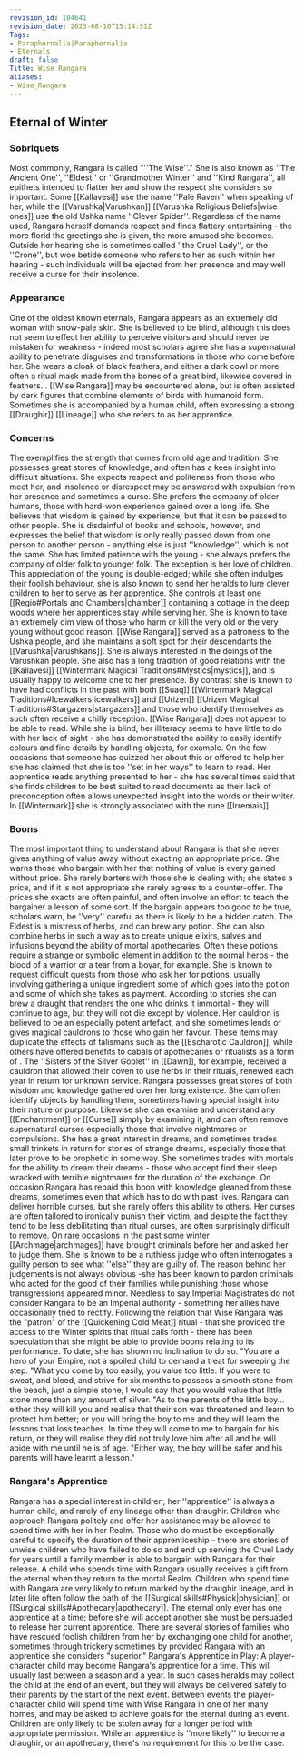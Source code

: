 ```yaml
---
revision_id: 104641
revision_date: 2023-08-10T15:14:51Z
Tags:
- Paraphernalia|Paraphernalia
- Eternals
draft: false
Title: Wise Rangara
aliases:
- Wise_Rangara
---
```

## Eternal of Winter
### Sobriquets
Most commonly, Rangara is called "''The Wise''." 
She is also known as ''The Ancient One'', ''Eldest'' or ''Grandmother Winter'' and ''Kind Rangara'', all epithets intended to flatter her and show the respect she considers so important. Some [[Kallavesi]] use the name ''Pale Raven'' when speaking of her, while the [[Varushka|Varushkan]] [[Varushka Religious Beliefs|wise ones]] use the old Ushka name ''Clever Spider''. Regardless of the name used, Rangara herself demands respect and finds flattery entertaining - the more florid the greetings she is given, the more amused she becomes.
Outside her hearing she is sometimes called ''the Cruel Lady'', or the ''Crone'', but woe betide someone who refers to her as such within her hearing - such individuals will be ejected from her presence and may well receive a curse for their insolence.
### Appearance
One of the oldest known eternals, Rangara appears as an extremely old woman with snow-pale skin. She is believed to be blind, although this does not seem to effect her ability to perceive visitors and should never be mistaken for weakness - indeed most scholars agree she has a supernatural ability to penetrate disguises and transformations in those who come before her. She wears a cloak of black feathers, and either a dark cowl or more often a ritual mask made from the bones of a great bird, likewise covered in feathers. .
[[Wise Rangara]] may be encountered alone, but is often assisted by dark figures that combine elements of birds with humanoid form. Sometimes she is accompanied by a human child, often expressing a strong [[Draughir]] [[Lineage]] who she refers to as her apprentice.
### Concerns
The exemplifies the strength that comes from old age and tradition. She possesses great stores of knowledge, and often has a keen insight into difficult situations. She expects respect and politeness from those who meet her, and insolence or disrespect may be answered with expulsion from her presence and sometimes a curse. She prefers the company of older humans, those with hard-won experience gained over a long life. She believes that wisdom is gained by experience, but that it can be passed to other people. She is disdainful of books and schools, however, and expresses the belief that wisdom is only really passed down from one person to another person - anything else is just ''knowledge'', which is not the same.
She has limited patience with the young - she always prefers the company of older folk to younger folk. The exception is her love of children. This appreciation of the young is double-edged; while she often indulges their foolish behaviour, she is also known to send her heralds to lure clever children to her to serve as her apprentice. She controls at least one [[Regio#Portals and Chambers|chamber]] containing a cottage in the deep woods where her apprentices stay while serving her. She is known to take an extremely dim view of those who harm or kill the very old or the very young without good reason.
[[Wise Rangara]] served as a patroness to the Ushka people, and she maintains a soft spot for their descendants the [[Varushka|Varushkans]]. She is always interested in the doings of the Varushkan people. She also has a long tradition of good relations with the [[Kallavesi]] [[Wintermark Magical Traditions#Mystics|mystics]], and is usually happy to welcome one to her presence. By contrast she is known to have had conflicts in the past with both [[Suaq]] [[Wintermark Magical Traditions#Icewalkers|icewalkers]] and [[Urizen]] [[Urizen Magical Traditions#Stargazers|stargazers]] and those who identify themselves as such often receive a chilly reception.
[[Wise Rangara]] does not appear to be able to read. While she is blind, her illiteracy seems to have little to do with her lack of sight - she has demonstrated the ability to easily identify colours and fine details by handling objects, for example. On the few occasions that someone has quizzed her about this or offered to help her she has claimed that she is too ''set in her ways'' to learn to read. Her apprentice reads anything presented to her - she has several times said that she finds children to be best suited to read documents as their lack of preconception often allows unexpected insight into the words or their writer. 
In [[Wintermark]] she is strongly associated with the rune [[Irremais]].
### Boons
The most important thing to understand about Rangara is that she never gives anything of value away without exacting an appropriate price. She warns those who bargain with her that nothing of value is every gained without price. She rarely barters with those she is dealing with; she states a price, and if it is not appropriate she rarely agrees to a counter-offer. The prices she exacts are often painful, and often involve an effort to teach the bargainer a lesson of some sort. If the bargain appears too good to be true, scholars warn, be ''very'' careful as there is likely to be a hidden catch. 
The Eldest is a mistress of herbs, and can brew any potion. She can also combine herbs in such a way as to create unique elixirs, salves and infusions beyond the ability of mortal apothecaries. Often these potions require a strange or symbolic element in addition to the normal herbs - the blood of a warrior or a tear from a boyar, for example. She is known to request difficult quests from those who ask her for potions, usually involving gathering a unique ingredient some of which goes into the potion and some of which she takes as payment. According to stories she can brew a draught that renders the one who drinks it immortal - they will continue to age, but they will not die except by violence.
Her cauldron is believed to be an especially potent artefact, and she sometimes lends or gives magical cauldrons to those who gain her favour. These items may duplicate the effects of talismans such as the [[Escharotic Cauldron]], while others have offered benefits to cabals of apothecaries or ritualists as a form of . The ''Sisters of the Silver Goblet'' in [[Dawn]], for example, received a cauldron that allowed their coven to use herbs in their rituals, renewed each year in return for unknown service.
Rangara possesses great stores of both wisdom and knowledge gathered over her long existence. She can often identify objects by handling them, sometimes having special insight into their nature or purpose. Likewise she can examine and understand any [[Enchantment]] or [[Curse]] simply by examining it, and can often remove supernatural curses especially those that involve nightmares or compulsions.
She has a great interest in dreams, and sometimes trades small trinkets in return for stories of strange dreams, especially those that later prove to be prophetic in some way. She sometimes trades with mortals for the ability to dream their dreams - those who accept find their sleep wracked with terrible nightmares for the duration of the exchange. On occasion Rangara has repaid this boon with knowledge gleaned from these dreams, sometimes even that which has to do with past lives.
Rangara can deliver horrible curses, but she rarely offers this ability to others. Her curses are often tailored to ironically punish their victim, and despite the fact they tend to be less debilitating than ritual curses, are often surprisingly difficult to remove. On rare occasions in the past some winter [[Archmage|archmages]] have brought criminals before her and asked her to judge them. She is known to be a ruthless judge who often interrogates a guilty person to see what ''else'' they are guilty of. The reason behind her judgements is not always obvious -she has been known to pardon criminals who acted for the good of their families while punishing those whose transgressions appeared minor. Needless to say Imperial Magistrates do not consider Rangara to be an Imperial authority - something her allies have occasionally tried to rectify.
Following the relation that Wise Rangara was the "patron" of the [[Quickening Cold Meat]] ritual - that she provided the access to the Winter spirits that ritual calls forth - there has been speculation that she might be able to provide boons relating to its performance. To date, she has shown no inclination to do so.
"You are a hero of your Empire, not a spoiled child to demand a treat for sweeping the step. 
"What you come by too easily, you value too little. If you were to sweat, and bleed, and strive for six months to possess a smooth stone from the beach, just a simple stone, I would say that you would value that little stone more than any amount of silver.
"As to the parents of the little boy... either they will kill you and realise that their son was threatened and learn to protect him better; or you will bring the boy to me and they will learn the lessons that loss teaches. In time they will come to me to bargain for his return, or they will realise they did not truly love him after all and he will abide with me until he is of age. 
"Either way, the boy will be safer and his parents will have learnt a lesson."
### Rangara's Apprentice
Rangara has a special interest in children; her ''apprentice'' is always a human child, and rarely of any lineage other than draughir. Children who approach Rangara politely and offer her assistance may be allowed to spend time with her in her Realm. Those who do must be exceptionally careful to specify the duration of their apprenticeship - there are stories of unwise children who have failed to do so and end up serving the Cruel Lady for years until a family member is able to bargain with Rangara for their release. A child who spends time with Rangara usually receives a gift from the eternal when they return to the mortal Realm. Children who spend time with Rangara are very likely to return marked by the draughir lineage, and in later life often follow the path of the [[Surgical skills#Physick|physician]] or [[Surgical skills#Apothecary|apothecary]]. The eternal only ever has one apprentice at a time; before she will accept another she must be persuaded to release her current apprentice. There are several stories of families who have rescued foolish children from her by exchanging one child for another, sometimes through trickery sometimes by provided Rangara with an apprentice she considers "superior."
Rangara's Apprentice in Play: A player-character child may become Rangara's apprentice for a time. This will usually last between a season and a year. In such cases heralds may collect the child at the end of an event, but they will always be delivered safely to their parents by the start of the next event. Between events the player-character child will spend time with Wise Rangara in one of her many homes, and may be asked to achieve goals for the eternal during an event.
Children are only likely to be stolen away for a longer period with appropriate permission. 
While an apprentice is ''more likely'' to become a draughir, or an apothecary, there's no requirement for this to be the case.